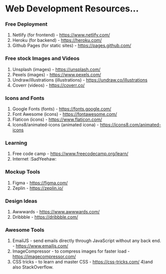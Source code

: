# Web Development Resources...

### Free Deployment
1) Netlify (for frontend) - https://www.netlify.com/
2) Heroku (for backend) - https://heroku.com/
3) Github Pages (for static sites) - https://pages.github.com/

### Free stock Images and Videos
1) Unsplash (images) - https://unsplash.com/
2) Pexels (images) - https://www.pexels.com/
3) Undraw/illustrations (illustrations) - https://undraw.co/illustrations
4) Coverr (videos) - https://coverr.co/

### Icons and Fonts
1) Google Fonts (fonts) - https://fonts.google.com/
2) Font Awesome (icons) - https://fontawesome.com/
3) Flaticon (icons) - https://www.flaticon.com/
4) Icons8/animated-icons (animated icona) - https://icons8.com/animated-icons

### Learning
1) Free code camp - https://www.freecodecamp.org/learn/
2) Internet :SadYeehaw: 

### Mockup Tools
1) Figma - https://figma.com/
2) Zeplin - https://zeplin.io/

### Design Ideas
1) Awwwards - https://www.awwwards.com/
2) Dribbble - https://dribbble.com/

### Awesome Tools
1) EmailJS - send emails directly through JavaScript without any back end. - https://www.emailjs.com/
2) ImageCompressor - to compress images for faster load - https://imagecompressor.com/
3) CSS tricks - to learn and master CSS - https://css-tricks.com/
4)and also StackOverflow.
